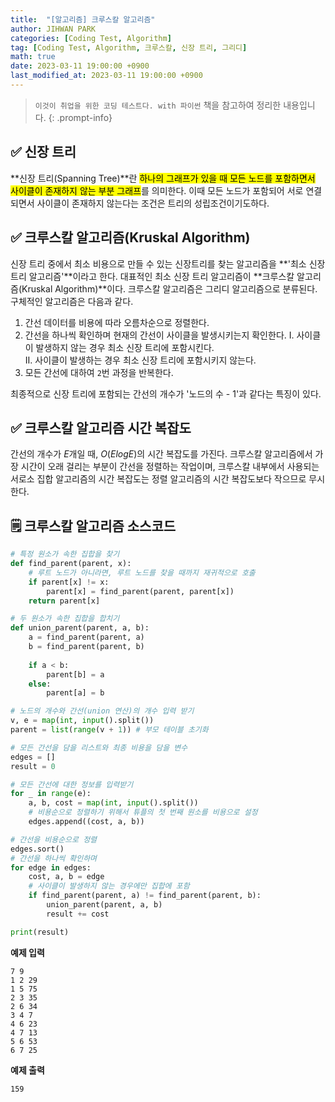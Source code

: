 ```yaml
---
title:  "[알고리즘] 크루스칼 알고리즘"
author: JIHWAN PARK
categories: [Coding Test, Algorithm]
tag: [Coding Test, Algorithm, 크루스칼, 신장 트리, 그리디]
math: true
date: 2023-03-11 19:00:00 +0900
last_modified_at: 2023-03-11 19:00:00 +0900
---
```

> `이것이 취업을 위한 코딩 테스트다. with 파이썬` 책을 참고하여 정리한 내용입니다.
{: .prompt-info}

## ✅ 신장 트리
**신장 트리(Spanning Tree)**란 <mark>하나의 그래프가 있을 때 모든 노드를 포함하면서 사이클이 존재하지 않는 부분 그래프</mark>를 의미한다. 이때 모든 노드가 포함되어 서로 연결되면서 사이클이 존재하지 않는다는 조건은 트리의 성립조건이기도하다.


## ✅ 크루스칼 알고리즘(Kruskal Algorithm)
신장 트리 중에서 최소 비용으로 만들 수 있는 신장트리를 찾는 알고리즘을 **'최소 신장 트리 알고리즘'**이라고 한다. 대표적인 최소 신장 트리 알고리즘이 **크루스칼 알고리즘(Kruskal Algorithm)**이다. 크루스칼 알고리즘은 그리디 알고리즘으로 분류된다. 구체적인 알고리즘은 다음과 같다.
1. 간선 데이터를 비용에 따라 오름차순으로 정렬한다.
2. 간선을 하나씩 확인하며 현재의 간선이 사이클을 발생시키는지 확인한다.
    Ⅰ. 사이클이 발생하지 않는 경우 최소 신장 트리에 포함시킨다.<br>
    Ⅱ. 사이클이 발생하는 경우 최소 신장 트리에 포함시키지 않는다.
3. 모든 간선에 대하여 `2`번 과정을 반복한다.

최종적으로 신장 트리에 포함되는 간선의 개수가 '노드의 수 - 1'과 같다는 특징이 있다.

## ✅ 크루스칼 알고리즘 시간 복잡도
간선의 개수가 $E$개일 때, $O(ElogE)$의 시간 복잡도를 가진다. 크루스칼 알고리즘에서 가장 시간이 오래 걸리는 부분이 간선을 정렬하는 작업이며, 크루스칼 내부에서 사용되는 서로소 집합 알고리즘의 시간 복잡도는 정렬 알고리즘의 시간 복잡도보다 작으므로 무시한다.

## 🗒️ 크루스칼 알고리즘 소스코드
```python
# 특정 원소가 속한 집합을 찾기
def find_parent(parent, x):
    # 루트 노드가 아니라면, 루트 노드를 찾을 때까지 재귀적으로 호출
    if parent[x] != x:
        parent[x] = find_parent(parent, parent[x])
    return parent[x]

# 두 원소가 속한 집합을 합치기
def union_parent(parent, a, b):
    a = find_parent(parent, a)
    b = find_parent(parent, b)
    
    if a < b:
        parent[b] = a
    else:
        parent[a] = b

# 노드의 개수와 간선(union 연산)의 개수 입력 받기
v, e = map(int, input().split())
parent = list(range(v + 1)) # 부모 테이블 초기화

# 모든 간선을 담을 리스트와 최종 비용을 담을 변수
edges = []
result = 0

# 모든 간선에 대한 정보를 입력받기
for _ in range(e):
    a, b, cost = map(int, input().split())
    # 비용순으로 정렬하기 위해서 튜플의 첫 번째 원소를 비용으로 설정
    edges.append((cost, a, b))

# 간선을 비용순으로 정렬
edges.sort()
# 간선을 하나씩 확인하며
for edge in edges:
    cost, a, b = edge
    # 사이클이 발생하지 않는 경우에만 집합에 포함
    if find_parent(parent, a) != find_parent(parent, b):
        union_parent(parent, a, b)
        result += cost

print(result)
```

**예제 입력**<br>
```
7 9
1 2 29
1 5 75
2 3 35
2 6 34
3 4 7
4 6 23
4 7 13
5 6 53
6 7 25
```

**예제 출력**<br>
```
159
```